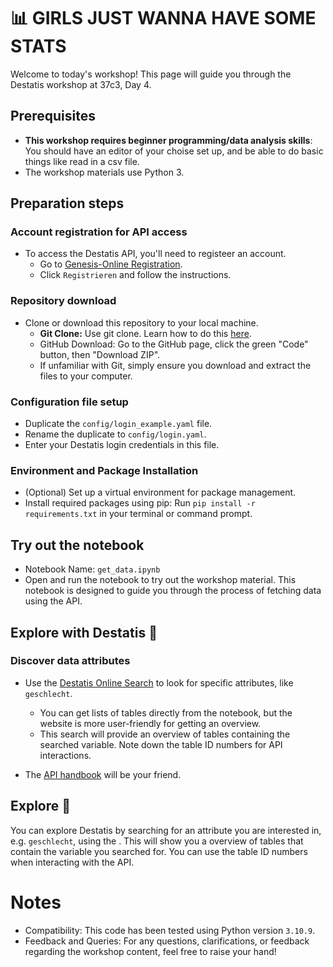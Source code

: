 # 📊 GIRLS JUST WANNA HAVE SOME STATS


Welcome to today's workshop! This page will guide you through the Destatis workshop at 37c3, Day 4. 


## Prerequisites
* **This workshop requires beginner programming/data analysis skills**: You should have an editor of your choise set up, and be able to do basic things like read in a csv file.
* The workshop materials use Python 3.

## Preparation steps

### Account registration for API access

* To access the Destatis API, you'll need to registeer an account.
  * Go to [Genesis-Online Registration](https://www-genesis.destatis.de/genesis/online?Menu=Registrierung). 
  * Click `Registrieren` and follow the instructions.

### Repository download

* Clone or download this repository to your local machine.
  * **Git Clone:** Use git clone. Learn how to do this [here](https://git-scm.com/book/en/v2/Git-Basics-Getting-a-Git-Repository).
  * GitHub Download: Go to the GitHub page, click the green "Code" button, then "Download ZIP".
  * If unfamiliar with Git, simply ensure you download and extract the files to your computer.

### Configuration file setup

* Duplicate the `config/login_example.yaml` file.
* Rename the duplicate to `config/login.yaml`.
* Enter your Destatis login credentials in this file.


### Environment and Package Installation

* (Optional) Set up a virtual environment for package management.
* Install required packages using pip:
Run `pip install -r requirements.txt` in your terminal or command prompt.




## Try out the notebook

* Notebook Name: `get_data.ipynb`
* Open and run the notebook to try out the workshop material. This notebook is designed to guide you through the process of fetching data using the API.



## Explore with Destatis 🚀
### Discover data attributes

* Use the [Destatis Online Search](https://www-genesis.destatis.de/genesis/online) to look for specific attributes, like `geschlecht`.
  * You can get lists of tables directly from the notebook, but the website is more user-friendly for getting an overview.
  * This search will provide an overview of tables containing the searched variable. Note down the table ID numbers for API interactions.

* The [API handbook](https://www-genesis.destatis.de/genesis/misc/GENESIS-Webservices_Einfuehrung.pdf) will be your friend. 

## Explore 🚀

You can explore Destatis by searching for an attribute you are interested in, e.g. `geschlecht`, using the . This will show you a overview of tables that contain the variable you searched for. You can use the table ID numbers when interacting with the API.

# Notes

* Compatibility: This code has been tested using Python version `3.10.9`.
* Feedback and Queries: For any questions, clarifications, or feedback regarding the workshop content, feel free to raise your hand! 
